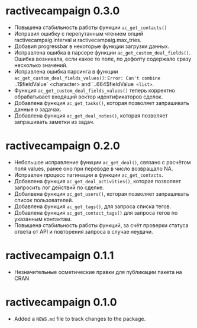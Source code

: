 # ractivecampaign 0.3.0

* Повышена стабильность работы функции `ac_get_contacts()`
* Исправил ошибку с перепутанным чтением опций ractivecampaig.interval и ractivecampaig.max_tries.
* Добавил progressbar в некоторые функции загрузки данных.
* Исправлена ошибка в парсере функции `ac_get_custom_deal_fields()`. Ошибка возникала, если какое то поле, по дефолту содержало сразу несколько значений.
* Исправлена ошибка парсинга в функции `ac_get_custom_deal_fields_values()`: `Error: Can't combine `..1$fieldValue` <character> and `..664$fieldValue` <list>`.
* Функция `ac_get_custom_deal_fields_values()` теперь корректно обрабатывает входящий вектор идентификаторов сделок.
* Добавлена функция `ac_get_tasks()`, которая позволяет запрашивать данные о задачах.
* Добавлена функция `ac_get_deal_notes()`, которая позволяет запрашивать заметки из задач.

# ractivecampaign 0.2.0

* Небольшое исправление функции `ac_get_deal()`, связано с расчётом поля values, ранее оно при переводе в число возвращало NA.
* Исправлен процесс пагинации в функции `ac_get_contacts`.
* Добавлена функция `ac_get_deal_activities()`, которая позволяет запросить лог действий по сделке.
* Добалвена функция `ac_get_users()`, которая позволяет запрашивать список пользователей.
* Добавлена функция `ac_get_tags()`, для запроса списка тегов.
* Добавлена функция `ac_get_contact_tags()` для запроса тегов по указанным контактам.
* Повышена стабильность работы функций, за счёт проверки статуса ответа от API и повторения запроса в случае неудачи.

# ractivecampaign 0.1.1

* Незначительные осметические правки для публикации пакета на CRAN

# ractivecampaign 0.1.0

* Added a `NEWS.md` file to track changes to the package.
